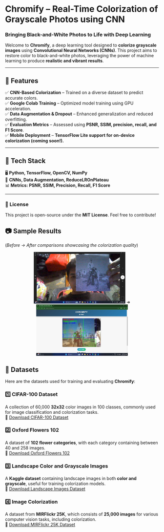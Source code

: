 # Chromify – Real-Time Colorization of Grayscale Photos using CNN  
### Bringing Black-and-White Photos to Life with Deep Learning  

Welcome to **Chromify**, a deep learning tool designed to **colorize grayscale images** using **Convolutional Neural Networks (CNNs)**. This project aims to restore color to black-and-white photos, leveraging the power of machine learning to produce **realistic and vibrant results**.  

---

## 🚀 Features  
✅ **CNN-Based Colorization** – Trained on a diverse dataset to predict accurate colors.  
✅ **Google Colab Training** – Optimized model training using GPU acceleration.  
✅ **Data Augmentation & Dropout** – Enhanced generalization and reduced overfitting.  
✅ **Evaluation Metrics** – Assessed using **PSNR, SSIM, precision, recall, and F1 Score**.  
✅ **Mobile Deployment** – **TensorFlow Lite support for on-device colorization (coming soon!).**  

---

## 🔧 Tech Stack  
🖥 **Python, TensorFlow, OpenCV, NumPy**  
🧠 **CNNs, Data Augmentation, ReduceLROnPlateau**  
📊 **Metrics: PSNR, SSIM, Precision, Recall, F1 Score**  

---

### 📜 License  
This project is open-source under the **MIT License**. Feel free to contribute!  

## 📷 Sample Results  
(*Before → After comparisons showcasing the colorization quality*)  

<p align="center">
  <img src="https://raw.githubusercontent.com/CSJay17/Chromify/main/b.jfif" width="300"> ➜
  <img src="https://raw.githubusercontent.com/CSJay17/Chromify/main/a.jfif" width="300">
</p>

## 📂 Datasets  

Here are the datasets used for training and evaluating **Chromify**:  

### 1️⃣ CIFAR-100 Dataset  
A collection of 60,000 **32x32** color images in 100 classes, commonly used for image classification and colorization tasks.  
🔗 [Download CIFAR-100 Dataset](https://www.cs.toronto.edu/~kriz/cifar-100-python.tar.gz)  

### 2️⃣ Oxford Flowers 102  
A dataset of **102 flower categories**, with each category containing between 40 and 258 images.  
🔗 [Download Oxford Flowers 102](https://www.robots.ox.ac.uk/~vgg/data/flowers/102/102flowers.tgz)  

### 3️⃣ Landscape Color and Grayscale Images  
A **Kaggle dataset** containing landscape images in both **color and grayscale**, useful for training colorization models.  
🔗 [Download Landscape Images Dataset](https://www.kaggle.com/datasets/theblackmamba31/landscape-image-colorization/data)  

### 4️⃣ Image Colorization  
A dataset from **MIRFlickr 25K**, which consists of **25,000 images** for various computer vision tasks, including colorization.  
🔗 [Download MIRFlickr 25K Dataset](http://press.liacs.nl/mirflickr/mirflickr25k.v3b/mirflickr25k.zip)  




